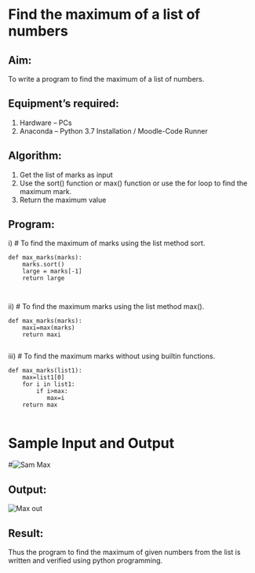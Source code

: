 # Find the maximum of a list of numbers
## Aim:
To write a program to find the maximum of a list of numbers.
## Equipment’s required:
1.	Hardware – PCs
2.	Anaconda – Python 3.7 Installation / Moodle-Code Runner
## Algorithm:
1.	Get the list of marks as input
2.	Use the sort() function or max() function or use the for loop to find the maximum mark.
3.	Return the maximum value
## Program:

i)	# To find the maximum of marks using the list method sort.
```
def max_marks(marks):
    marks.sort()
    large = marks[-1]
    return large



```

ii)	# To find the maximum marks using the list method max().
```
def max_marks(marks):
    maxi=max(marks)
    return maxi


```

iii) # To find the maximum marks without using builtin functions.
```
def max_marks(list1):
    max=list1[0]
    for i in list1:
        if i>max:
           max=i
    return max


```
# Sample Input and Output
#![Sam Max](https://github.com/abinayasangeetha/FindMaximum/assets/119393675/d45409be-ca0d-4a7c-8fc2-6cd0e43b8cdf)



## Output:
![Max out](https://github.com/abinayasangeetha/FindMaximum/assets/119393675/633ef094-6a07-4993-b55b-3a34a54ce28e)

## Result:
Thus the program to find the maximum of given numbers from the list is written and verified using python programming.
